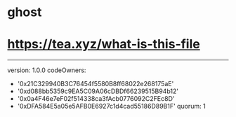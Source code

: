 # ghost
# https://tea.xyz/what-is-this-file
---
version: 1.0.0
codeOwners:
  - '0x21C329940B3C76454f5580B8ff68022e268175aE'
  - '0xd088bb5359c9EA5C09A06cDBDf66239515B94b12'
  - '0x0a4F46e7eF02f514338ca3fAcb0776092C2FEc8D'
  - '0xDFA584E5a05e5AFB0E6927c1d4cad55186D89B1F'
quorum: 1
